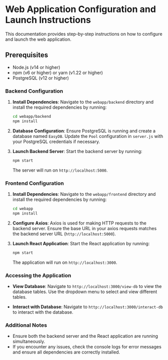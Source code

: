 
# Web Application Configuration and Launch Instructions

 This documentation provides step-by-step instructions on how to configure and launch the web application.

## Prerequisites

- Node.js (v14 or higher)
- npm (v6 or higher) or yarn (v1.22 or higher)
- PostgreSQL (v12 or higher)

### Backend Configuration

1. **Install Dependencies**:
    Navigate to the `webapp/backend` directory and install the required dependencies by running:

    ```bash
    cd webapp/backend
    npm install
    ```

2. **Database Configuration**:
    Ensure PostgreSQL is running and create a database named `EasyDB`. Update the `Pool` configuration in `server.js` with your PostgreSQL credentials if necessary.

3. **Launch Backend Server**:
    Start the backend server by running:

    ```bash
    npm start
    ```

    The server will run on `http://localhost:5000`.

### Frontend Configuration

1. **Install Dependencies**:
    Navigate to the `webapp/frontend` directory and install the required dependencies by running:

    ```bash
    cd webapp
    npm install
    ```

2. **Configure Axios**:
    Axios is used for making HTTP requests to the backend server. Ensure the base URL in your axios requests matches the backend server URL (`http://localhost:5000`).

3. **Launch React Application**:
    Start the React application by running:

    ```bash
    npm start
    ```

    The application will run on `http://localhost:3000`.

### Accessing the Application

- **View Database**:
   Navigate to `http://localhost:3000/view-db` to view the database tables. Use the dropdown menu to select and view different tables.

- **Interact with Database**:
   Navigate to `http://localhost:3000/interact-db` to interact with the database.

### Additional Notes

- Ensure both the backend server and the React application are running simultaneously.
- If you encounter any issues, check the console logs for error messages and ensure all dependencies are correctly installed.
